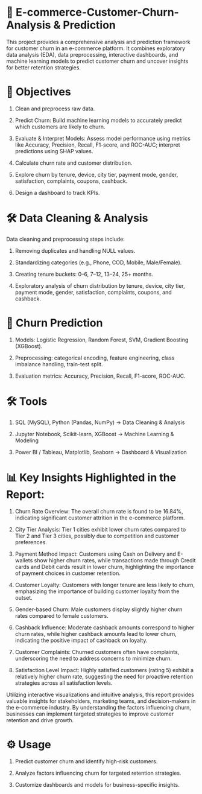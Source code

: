 # 📘 E-commerce-Customer-Churn-Analysis & Prediction
This project provides a comprehensive analysis and prediction framework for customer churn in an e-commerce platform. It combines exploratory data analysis (EDA), data preprocessing, interactive dashboards, and machine learning models to predict customer churn and uncover insights for better retention strategies.

# 🎯 Objectives

1. Clean and preprocess raw data.

2. Predict Churn: Build machine learning models to accurately predict which customers are likely to churn.

3. Evaluate & Interpret Models: Assess model performance using metrics like Accuracy, Precision, Recall, F1-score, and ROC-AUC; interpret predictions using SHAP values.

3. Calculate churn rate and customer distribution.

4. Explore churn by tenure, device, city tier, payment mode, gender, satisfaction, complaints, coupons, cashback.

5. Design a dashboard to track KPIs.

# 🛠 Data Cleaning & Analysis

Data cleaning and preprocessing steps include:

1. Removing duplicates and handling NULL values.

2. Standardizing categories (e.g., Phone, COD, Mobile, Male/Female).

3. Creating tenure buckets: 0–6, 7–12, 13–24, 25+ months.

4. Exploratory analysis of churn distribution by tenure, device, city tier, payment mode, gender, satisfaction, complaints, coupons, and cashback.

# 🔮 Churn Prediction

1. Models: Logistic Regression, Random Forest, SVM, Gradient Boosting (XGBoost).

2. Preprocessing: categorical encoding, feature engineering, class imbalance handling, train-test split.

3. Evaluation metrics: Accuracy, Precision, Recall, F1-score, ROC-AUC.

# 🛠 Tools

1. SQL (MySQL), Python (Pandas, NumPy) → Data Cleaning & Analysis

2. Jupyter Notebook, Scikit-learn, XGBoost → Machine Learning & Modeling

3. Power BI / Tableau, Matplotlib, Seaborn → Dashboard & Visualization

# 📊 Key Insights Highlighted in the Report:

1. Churn Rate Overview: The overall churn rate is found to be 16.84%, indicating significant customer attrition in the e-commerce platform.

2. City Tier Analysis: Tier 1 cities exhibit lower churn rates compared to Tier 2 and Tier 3 cities, possibly due to competition and customer preferences.

3. Payment Method Impact: Customers using Cash on Delivery and E-wallets show higher churn rates, while transactions made through Credit cards and Debit cards result in lower churn, highlighting the importance of payment choices in customer retention.

4. Customer Loyalty: Customers with longer tenure are less likely to churn, emphasizing the importance of building customer loyalty from the outset.

5. Gender-based Churn: Male customers display slightly higher churn rates compared to female customers.

6. Cashback Influence: Moderate cashback amounts correspond to higher churn rates, while higher cashback amounts lead to lower churn, indicating the positive impact of cashback on loyalty.

7. Customer Complaints: Churned customers often have complaints, underscoring the need to address concerns to minimize churn.

8. Satisfaction Level Impact: Highly satisfied customers (rating 5) exhibit a relatively higher churn rate, suggesting the need for proactive retention strategies across all satisfaction levels.

Utilizing interactive visualizations and intuitive analysis, this report provides valuable insights for stakeholders, marketing teams, and decision-makers in the e-commerce industry. By understanding the factors influencing churn, businesses can implement targeted strategies to improve customer retention and drive growth.

# ⚙️ Usage

1. Predict customer churn and identify high-risk customers.

2. Analyze factors influencing churn for targeted retention strategies.

3. Customize dashboards and models for business-specific insights.
